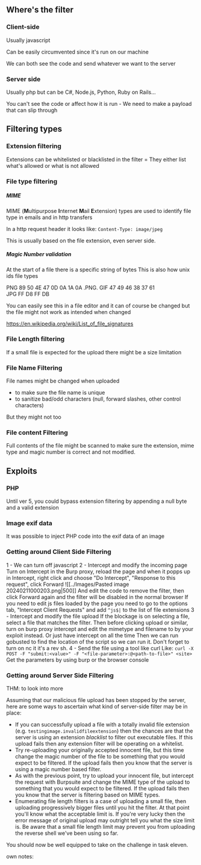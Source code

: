
## Where's the filter
### Client-side

Usually javascript

Can be easily circumvented since it's run on our machine

We can both see the code and send whatever we want to the server

### Server side

Usually php but can be C#, Node.js, Python, Ruby on Rails...

You can't see the code or affect how it is run - We need to make a payload that can slip through

## Filtering types
### Extension filtering

Extensions can be whitelisted or blacklisted in the filter = They either list what's allowed or what is not allowed

### File type filtering

##### MIME

MIME (**M**ultipurpose **I**nternet **M**ail **E**xtension) types are used to identify file type in emails and in http transfers

In a http request header it looks like:
`Content-Type: image/jpeg`

This is usually based on the file extension, even server side.

##### Magic Number validation

At the start of a file there is a specific string of bytes
This is also how unix ids file types

PNG    89 50 4E 47  0D 0A 1A 0A    .PNG.
GIF      47 49 46 38 37 61   
JPG      FF D8 FF DB    

You can easily see this in a file editor and it can of course be changed but the file might not work as intended when changed

https://en.wikipedia.org/wiki/List_of_file_signatures
### File Length filtering

If a small file is expected for the upload there might be a size limitation

### File Name Filtering

File names might be changed when uploaded
- to make sure the file name is unique
- to sanitize bad/odd characters (null, forward slashes, other control characters)

But they might not too

### File content Filtering

Full contents of the file might be scanned to make sure the extension, mime type and magic number is correct and not modified.


## Exploits

### PHP

Until ver 5, you could bypass extension filtering by appending a null byte and a valid extension

### Image exif data

It was possible to inject PHP code into the exif data of an image


### Getting around Client Side Filtering

1 - We can turn off javascript
2 - Intercept and modify the incoming page
  Turn on Intercept in the Burp proxy, reload the page and when it popps up in Intercept, right click and choose "Do Intercept", "Response to this request", click Forward
  ![[../Images/Pasted image 20240211000203.png|500]]
  And edit the code to remove the filter, then click Forward again and the filter will be disabled in the normal browser
  If you need to edit js files loaded by the page you need to go to the options tab, "Intercept Client Requests" and add `^js$|` to the list of file extensions
3 - Intercept and modify the file upload
  If the blockage is on selecting a file, select a file that matches the filter. Then before clicking upload or similar, turn on burp proxy intercept and edit the mimetype and filename to by your exploit instead. Or just have intercept on all the time
  Then we can run gobusted to find the location of the script so we can run it. Don't forget to turn on nc it it's a rev sh.
4 - Send the file using a tool like curl
  Like: `curl -X POST -F "submit:<value>" -F "<file-parameter>:@<path-to-file>" <site>`
  Get the parameters by using burp or the browser console

### Getting around Server Side Filtering

THM: to look into more

Assuming that our malicious file upload has been stopped by the server, here are some ways to ascertain what kind of server-side filter may be in place:

- If you can successfully upload a file with a totally invalid file extension (e.g. `testingimage.invalidfileextension`) then the chances are that the server is using an extension _blacklist_ to filter out executable files. If this upload fails then any extension filter will be operating on a whitelist.
- Try re-uploading your originally accepted innocent file, but this time change the magic number of the file to be something that you would expect to be filtered. If the upload fails then you know that the server is using a magic number based filter.
- As with the previous point, try to upload your innocent file, but intercept the request with Burpsuite and change the MIME type of the upload to something that you would expect to be filtered. If the upload fails then you know that the server is filtering based on MIME types.
- Enumerating file length filters is a case of uploading a small file, then uploading progressively bigger files until you hit the filter. At that point you'll know what the acceptable limit is. If you're very lucky then the error message of original upload may outright tell you what the size limit is. Be aware that a small file length limit may prevent you from uploading the reverse shell we've been using so far.  
    
You should now be well equipped to take on the challenge in task eleven.

own notes:

